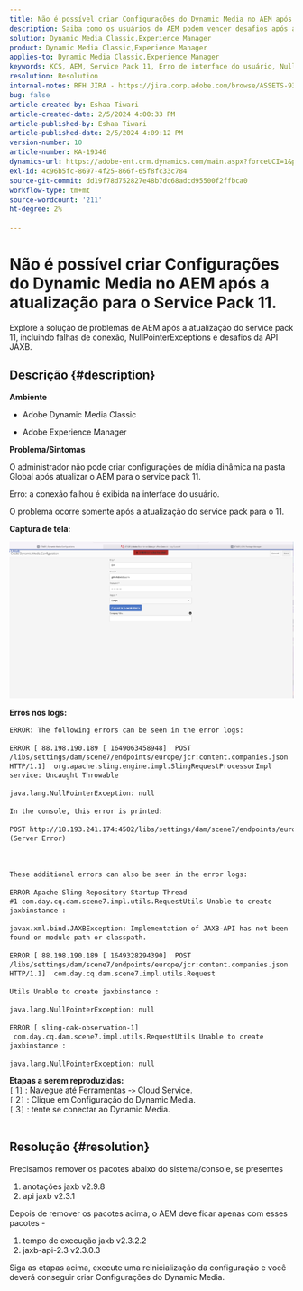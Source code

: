 ```yaml
---
title: Não é possível criar Configurações do Dynamic Media no AEM após a atualização para o Service Pack 11.
description: Saiba como os usuários do AEM podem vencer desafios após a atualização do service pack 11.
solution: Dynamic Media Classic,Experience Manager
product: Dynamic Media Classic,Experience Manager
applies-to: Dynamic Media Classic,Experience Manager
keywords: KCS, AEM, Service Pack 11, Erro de interface do usuário, NullPointerException, Logs de erros, JAXBException, Caminho do módulo, Cloud Service, Pacotes, solicitação POST
resolution: Resolution
internal-notes: RFH JIRA - https://jira.corp.adobe.com/browse/ASSETS-9332
bug: false
article-created-by: Eshaa Tiwari
article-created-date: 2/5/2024 4:00:33 PM
article-published-by: Eshaa Tiwari
article-published-date: 2/5/2024 4:09:12 PM
version-number: 10
article-number: KA-19346
dynamics-url: https://adobe-ent.crm.dynamics.com/main.aspx?forceUCI=1&pagetype=entityrecord&etn=knowledgearticle&id=c531d2ae-3fc4-ee11-9079-6045bd006268
exl-id: 4c96b5fc-8697-4f25-866f-65f8fc33c784
source-git-commit: dd19f78d752827e48b7dc68adcd95500f2ffbca0
workflow-type: tm+mt
source-wordcount: '211'
ht-degree: 2%

---
```


# Não é possível criar Configurações do Dynamic Media no AEM após a atualização para o Service Pack 11.


Explore a solução de problemas de AEM após a atualização do service pack 11, incluindo falhas de conexão, NullPointerExceptions e desafios da API JAXB.

## Descrição {#description}


<b>Ambiente</b>

- Adobe Dynamic Media Classic

- Adobe Experience Manager

<b>Problema/Sintomas</b>

O administrador não pode criar configurações de mídia dinâmica na pasta Global após atualizar o AEM para o service pack 11.

Erro: a conexão falhou é exibida na interface do usuário.

O problema ocorre somente após a atualização do service pack para o 11.

<b>Captura de tela:</b>

![](assets/___c631d2ae-3fc4-ee11-9079-6045bd006268___.png)

<b>Erros nos logs:</b>




```
ERROR: The following errors can be seen in the error logs:

ERROR [ 88.198.190.189 [ 1649063458948]  POST /libs/settings/dam/scene7/endpoints/europe/jcr:content.companies.json HTTP/1.1]  org.apache.sling.engine.impl.SlingRequestProcessorImpl service: Uncaught Throwable

java.lang.NullPointerException: null

In the console, this error is printed:

POST http://18.193.241.174:4502/libs/settings/dam/scene7/endpoints/europe/jcr:content.companies.json 500 (Server Error)



These additional errors can also be seen in the error logs:

ERROR Apache Sling Repository Startup Thread #1 com.day.cq.dam.scene7.impl.utils.RequestUtils Unable to create jaxbinstance :

javax.xml.bind.JAXBException: Implementation of JAXB-API has not been found on module path or classpath.

ERROR [ 88.198.190.189 [ 1649328294390]  POST /libs/settings/dam/scene7/endpoints/europe/jcr:content.companies.json HTTP/1.1]  com.day.cq.dam.scene7.impl.utils.Request

Utils Unable to create jaxbinstance :

java.lang.NullPointerException: null

ERROR [ sling-oak-observation-1]  com.day.cq.dam.scene7.impl.utils.RequestUtils Unable to create jaxbinstance :

java.lang.NullPointerException: null
```


<b>Etapas a serem reproduzidas:</b>
<br>`[` 1`]` : Navegue até Ferramentas -`>`  Cloud Service.
<br>`[` 2`]` : Clique em Configuração do Dynamic Media.
<br>`[` 3`]` : tente se conectar ao Dynamic Media.  
<br> <br>



## Resolução {#resolution}


Precisamos remover os pacotes abaixo do sistema/console, se presentes

1. anotações jaxb v2.9.8
2. api jaxb v2.3.1


Depois de remover os pacotes acima, o AEM deve ficar apenas com esses pacotes -

1. tempo de execução jaxb v2.3.2.2
2. jaxb-api-2.3 v2.3.0.3


Siga as etapas acima, execute uma reinicialização da configuração e você deverá conseguir criar Configurações do Dynamic Media.
